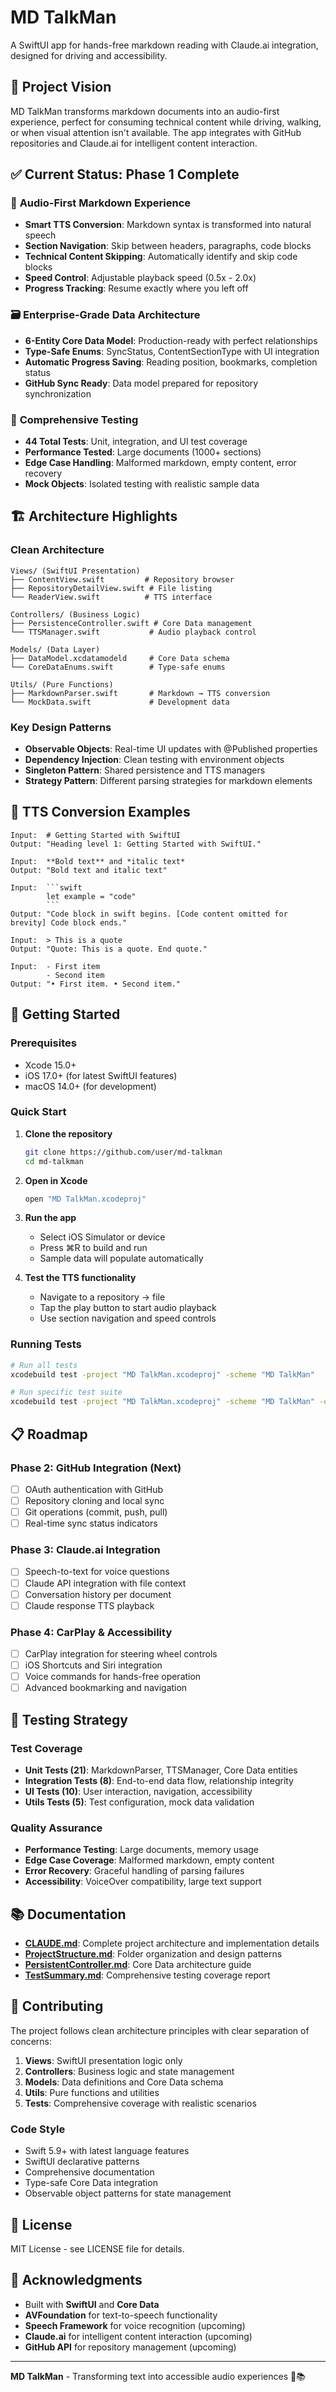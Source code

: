 # MD TalkMan 

A SwiftUI app for hands-free markdown reading with Claude.ai integration, designed for driving and accessibility.

## 🎯 Project Vision

MD TalkMan transforms markdown documents into an audio-first experience, perfect for consuming technical content while driving, walking, or when visual attention isn't available. The app integrates with GitHub repositories and Claude.ai for intelligent content interaction.

## ✅ Current Status: Phase 1 Complete

### 🎵 **Audio-First Markdown Experience**
- **Smart TTS Conversion**: Markdown syntax is transformed into natural speech
- **Section Navigation**: Skip between headers, paragraphs, code blocks
- **Technical Content Skipping**: Automatically identify and skip code blocks
- **Speed Control**: Adjustable playback speed (0.5x - 2.0x)
- **Progress Tracking**: Resume exactly where you left off

### 🗃️ **Enterprise-Grade Data Architecture**
- **6-Entity Core Data Model**: Production-ready with perfect relationships
- **Type-Safe Enums**: SyncStatus, ContentSectionType with UI integration
- **Automatic Progress Saving**: Reading position, bookmarks, completion status
- **GitHub Sync Ready**: Data model prepared for repository synchronization

### 🧪 **Comprehensive Testing**
- **44 Total Tests**: Unit, integration, and UI test coverage
- **Performance Tested**: Large documents (1000+ sections)
- **Edge Case Handling**: Malformed markdown, empty content, error recovery
- **Mock Objects**: Isolated testing with realistic sample data

## 🏗️ **Architecture Highlights**

### Clean Architecture
```
Views/ (SwiftUI Presentation)
├── ContentView.swift         # Repository browser
├── RepositoryDetailView.swift # File listing  
└── ReaderView.swift          # TTS interface

Controllers/ (Business Logic)
├── PersistenceController.swift # Core Data management
└── TTSManager.swift           # Audio playback control

Models/ (Data Layer)
├── DataModel.xcdatamodeld     # Core Data schema
└── CoreDataEnums.swift        # Type-safe enums

Utils/ (Pure Functions)
├── MarkdownParser.swift       # Markdown → TTS conversion
└── MockData.swift             # Development data
```

### Key Design Patterns
- **Observable Objects**: Real-time UI updates with @Published properties
- **Dependency Injection**: Clean testing with environment objects
- **Singleton Pattern**: Shared persistence and TTS managers
- **Strategy Pattern**: Different parsing strategies for markdown elements

## 🎵 **TTS Conversion Examples**

```
Input:  # Getting Started with SwiftUI
Output: "Heading level 1: Getting Started with SwiftUI."

Input:  **Bold text** and *italic text*
Output: "Bold text and italic text"

Input:  ```swift
        let example = "code"
        ```
Output: "Code block in swift begins. [Code content omitted for brevity] Code block ends."

Input:  > This is a quote
Output: "Quote: This is a quote. End quote."

Input:  - First item
        - Second item
Output: "• First item. • Second item."
```

## 🚀 **Getting Started**

### Prerequisites
- Xcode 15.0+
- iOS 17.0+ (for latest SwiftUI features)
- macOS 14.0+ (for development)

### Quick Start
1. **Clone the repository**
   ```bash
   git clone https://github.com/user/md-talkman
   cd md-talkman
   ```

2. **Open in Xcode**
   ```bash
   open "MD TalkMan.xcodeproj"
   ```

3. **Run the app**
   - Select iOS Simulator or device
   - Press ⌘R to build and run
   - Sample data will populate automatically

4. **Test the TTS functionality**
   - Navigate to a repository → file
   - Tap the play button to start audio playback
   - Use section navigation and speed controls

### Running Tests
```bash
# Run all tests
xcodebuild test -project "MD TalkMan.xcodeproj" -scheme "MD TalkMan"

# Run specific test suite
xcodebuild test -project "MD TalkMan.xcodeproj" -scheme "MD TalkMan" -only-testing:MD_TalkManTests/MarkdownParserTests
```

## 📋 **Roadmap**

### Phase 2: GitHub Integration (Next)
- [ ] OAuth authentication with GitHub
- [ ] Repository cloning and local sync
- [ ] Git operations (commit, push, pull)
- [ ] Real-time sync status indicators

### Phase 3: Claude.ai Integration
- [ ] Speech-to-text for voice questions
- [ ] Claude API integration with file context
- [ ] Conversation history per document
- [ ] Claude response TTS playback

### Phase 4: CarPlay & Accessibility
- [ ] CarPlay integration for steering wheel controls
- [ ] iOS Shortcuts and Siri integration
- [ ] Voice commands for hands-free operation
- [ ] Advanced bookmarking and navigation

## 🧪 **Testing Strategy**

### Test Coverage
- **Unit Tests (21)**: MarkdownParser, TTSManager, Core Data entities
- **Integration Tests (8)**: End-to-end data flow, relationship integrity
- **UI Tests (10)**: User interaction, navigation, accessibility
- **Utils Tests (5)**: Test configuration, mock data validation

### Quality Assurance
- **Performance Testing**: Large documents, memory usage
- **Edge Case Coverage**: Malformed markdown, empty content
- **Error Recovery**: Graceful handling of parsing failures
- **Accessibility**: VoiceOver compatibility, large text support

## 📚 **Documentation**

- **[CLAUDE.md](CLAUDE.md)**: Complete project architecture and implementation details
- **[ProjectStructure.md](ProjectStructure.md)**: Folder organization and design patterns
- **[PersistentController.md](PersistentController.md)**: Core Data architecture guide
- **[TestSummary.md](TestSummary.md)**: Comprehensive testing coverage report

## 🤝 **Contributing**

The project follows clean architecture principles with clear separation of concerns:

1. **Views**: SwiftUI presentation logic only
2. **Controllers**: Business logic and state management  
3. **Models**: Data definitions and Core Data schema
4. **Utils**: Pure functions and utilities
5. **Tests**: Comprehensive coverage with realistic scenarios

### Code Style
- Swift 5.9+ with latest language features
- SwiftUI declarative patterns
- Comprehensive documentation
- Type-safe Core Data integration
- Observable object patterns for state management

## 📄 **License**

MIT License - see LICENSE file for details.

## 🙏 **Acknowledgments**

- Built with **SwiftUI** and **Core Data**
- **AVFoundation** for text-to-speech functionality  
- **Speech Framework** for voice recognition (upcoming)
- **Claude.ai** for intelligent content interaction (upcoming)
- **GitHub API** for repository management (upcoming)

---

**MD TalkMan** - Transforming text into accessible audio experiences 🎵📚